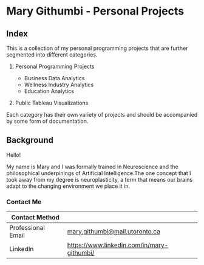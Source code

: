 # Mary Githumbi -  Personal Projects

## Index 

This is a collection of my personal programming projects that are further segmented into different categories. 

1. Personal Programming Projects
    - Business Data Analytics
    - Wellness Industry Analytics
    - Education Analytics
    
2. Public Tableau Visualizations

Each category has their own variety of projects and should be accompanied by some form of documentation. 

## Background

Hello! 

My name is Mary and I was formally trained in Neuroscience and the philosophical underpinings of Artificial Intelligence.The one concept that I took away from my degree is neuroplasticity, a term that means our brains adapt to the changing environment we place it in.

### Contact Me

| Contact Method |  |
| --- | --- |
| Professional Email | mary.githumbi@mail.utoronto.ca |
| LinkedIn | https://www.linkedin.com/in/mary-githumbi/